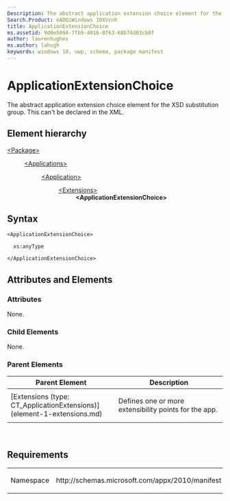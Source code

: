 ```yaml
---
Description: The abstract application extension choice element for the XSD substitution group. 
Search.Product: eADQiWindows 10XVcnh
title: ApplicationExtensionChoice
ms.assetid: 9d0e5094-7fb9-4016-8f63-68b74d03cb0f
author: laurenhughes
ms.author: lahugh
keywords: windows 10, uwp, schema, package manifest
---
```


# ApplicationExtensionChoice




The abstract application extension choice element for the XSD substitution group. This can't be declared in the XML.

## Element hierarchy

<dl>
<dt><a href="element-package.md">&lt;Package&gt;</a></dt>
<dd>
<dl>
<dt><a href="element-applications.md">&lt;Applications&gt;</a></dt>
<dd>
<dl>
<dt><a href="element-application.md">&lt;Application&gt;</a></dt>
<dd>
<dl>
<dt><a href="element-1-extensions.md">&lt;Extensions&gt;</a></dt>
<dd><b>&lt;ApplicationExtensionChoice&gt;</b></dd>
</dl>
</dd>
</dl>
</dd>
</dl>
</dd>

## Syntax

``` syntax
<ApplicationExtensionChoice>

  xs:anyType

</ApplicationExtensionChoice>
```

## Attributes and Elements


### Attributes

None.

### Child Elements

None.

### Parent Elements

<table>
<colgroup>
<col width="50%" />
<col width="50%" />
</colgroup>
<thead>
<tr class="header">
<th>Parent Element</th>
<th>Description</th>
</tr>
</thead>
<tbody>
<tr class="odd">
<td>[Extensions (type: CT_ApplicationExtensions)](element-1-extensions.md)</td>
<td><p>Defines one or more extensibility points for the app.</p></td>
</tr>
</tbody>
</table>

 

## Requirements

<table>
<colgroup>
<col width="50%" />
<col width="50%" />
</colgroup>
<tbody>
<tr class="odd">
<td><p>Namespace</p></td>
<td><p>http://schemas.microsoft.com/appx/2010/manifest</p></td>
</tr>
</tbody>
</table>

 

 



